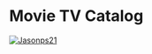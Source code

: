 # Movie TV Catalog
[![Jasonps21](https://circleci.com/gh/Jasonps21/MADE---MovieTVCatalog.svg?style=shield)](https://circleci.com/gh/Jasonps21/MADE---MovieTVCatalog)
